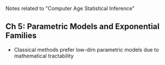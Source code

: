 Notes related to "Computer Age Statistical Inference"


## Ch 5: Parametric Models and Exponential Families
* Classical methods prefer low-dim parametric models due to mathematical tractability
